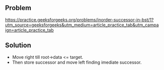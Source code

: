 ## Problem

https://practice.geeksforgeeks.org/problems/inorder-successor-in-bst/1?utm_source=geeksforgeeks&utm_medium=article_practice_tab&utm_campaign=article_practice_tab

## Solution

- Move right till root->data <= target.
- Then store successor and move left finding imediate successor.
